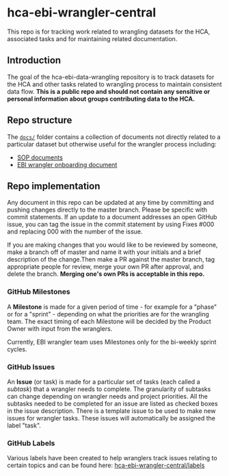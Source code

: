 # hca-ebi-wrangler-central

This repo is for tracking work related to wrangling datasets for the HCA, associated tasks and for maintaining related documentation. 


## Introduction
The goal of the hca-ebi-data-wrangling repository is to track datasets for the HCA and other tasks related to wrangling process to maintain consistent data flow. **This is a public repo and should not contain any sensitive or personal information about groups contributing data to the HCA.**


## Repo structure

The [`docs/`](https://github.com/ebi-ait/hca-ebi-wrangler-central/tree/master/docs) folder contains a collection of documents not directly related to a particular dataset but otherwise useful for the wrangler process including:

- [SOP documents](https://github.com/ebi-ait/hca-ebi-wrangler-central/tree/master/docs/SOPs)
- [EBI wrangler onboarding document](https://github.com/ebi-ait/hca-ebi-wrangler-central/tree/master/docs/ebi-wrangler-onboarding.md)

## Repo implementation

Any document in this repo can be updated at any time by committing and pushing changes directly to the master branch. Please be specific with commit statements. If an update to a document addresses an open GitHub issue, you can tag the issue in the commit statement by using Fixes #000 and replacing 000 with the number of the issue. 

If you are making changes that you would like to be reviewed by someone, make a branch off of master and name it with your initials and a brief description of the change.Then make a PR against the master branch, tag appropriate people for review, merge your own PR after approval, and delete the branch. **Merging one's own PRs is acceptable in this repo.**



### GitHub Milestones

A **Milestone** is made for a given period of time - for example for a "phase" or for a "sprint" - depending on what the priorities are for the wrangling team. The exact timing of each Milestone will be decided by the Product Owner with input from the wranglers.

Currently, EBI wrangler team uses Milestones only for the bi-weekly sprint cycles.

### GitHub Issues

An **Issue** (or task) is made for a particular set of tasks (each called a *subtask*) that a wrangler needs to complete. The granularity of subtasks can change depending on wrangler needs and project priorities. All the subtasks needed to be completed for an issue are listed as checked boxes in the issue description. There is a template issue to be used to make new issues for wrangler tasks. These issues will automatically be assigned the label "task".

### GitHub Labels

Various labels have been created to help wranglers track issues relating to certain topics and can be found here: [hca-ebi-wrangler-central/labels](https://github.com/ebi-ait/hca-ebi-wrangler-central/labels)

